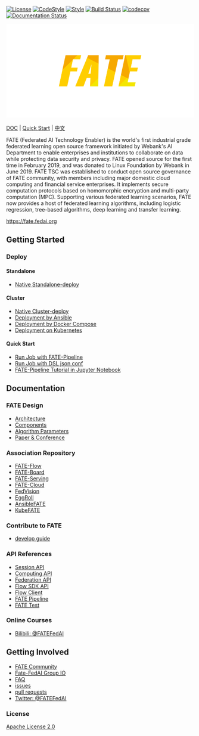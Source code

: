 [![License](https://img.shields.io/badge/License-Apache%202.0-blue.svg)](https://opensource.org/licenses/Apache-2.0) [![CodeStyle](https://img.shields.io/badge/Check%20Style-Google-brightgreen)](https://checkstyle.sourceforge.io/google_style.html) [![Style](https://img.shields.io/badge/Check%20Style-Black-black)](https://checkstyle.sourceforge.io/google_style.html) [![Build Status](https://travis-ci.org/FederatedAI/FATE.svg?branch=master)](https://travis-ci.org/FederatedAI/FATE)
[![codecov](https://codecov.io/gh/FederatedAI/FATE/branch/master/graph/badge.svg)](https://codecov.io/gh/FederatedAI/FATE)
[![Documentation Status](https://readthedocs.org/projects/fate/badge/?version=latest)](https://fate.readthedocs.io/en/latest/?badge=latest)

<div align="center">
  <img src="./doc/images/FATE_logo.png">
</div>

[DOC](./doc) | [Quick Start](doc/tutorial/pipeline/pipeline_guide.md) | [中文](./README_zh.md)

FATE (Federated AI Technology Enabler) is the world's first industrial grade federated learning open source framework initiated by Webank's AI Department to enable enterprises and institutions to collaborate on data while protecting data security and privacy. FATE opened source for the first time in February 2019, and was donated to Linux Foundation by Webank in June 2019. FATE TSC was established to conduct open source governance of FATE community, with members including major domestic cloud computing and financial service enterprises. 
It implements secure computation protocols based on homomorphic encryption and multi-party computation (MPC). Supporting various federated learning scenarios, FATE now provides a host of federated learning algorithms, including logistic regression, tree-based algorithms, deep learning and transfer learning.

<https://fate.fedai.org>


## Getting Started

### Deploy

#### Standalone
- [Native Standalone-deploy](./deploy/standalone-deploy/)

#### Cluster
- [Native Cluster-deploy](./deploy/cluster-deploy)
- [Deployment by Ansible](https://github.com/FederatedAI/AnsibleFATE)
- [Deployment by Docker Compose](https://github.com/FederatedAI/KubeFATE/tree/master/docker-deploy)
- [Deployment on Kubernetes](https://github.com/FederatedAI/KubeFATE/blob/master/k8s-deploy)

#### Quick Start
- [Run Job with FATE-Pipeline](./doc/tutorial/pipeline/pipeline_guide.md)
- [Run Job with DSL json conf](./doc/tutorial/dsl_conf/dsl_conf_v2_setting_guide.md)
- [FATE-Pipeline Tutorial in Jupyter Notebook](./doc/tutorial/pipeline/pipeline_tutorial_0.ipynb)

## Documentation 

### FATE Design 

- [Architecture](./doc/architecture/README.md)
- [Components](./doc/federatedml_component/README.md)
- [Algorithm Parameters](./python/federatedml/param)
- [Paper & Conference](./doc/resources/index.md)

### Association Repository

- [FATE-Flow](https://github.com/FederatedAI/FATE-Flow)
- [FATE-Board](https://github.com/FederatedAI/FATE-Board)
- [FATE-Serving](https://github.com/FederatedAI/FATE-Serving)
- [FATE-Cloud](https://github.com/FederatedAI/FATE-Cloud)
- [FedVision](https://github.com/FederatedAI/FedVision)
- [EggRoll](https://github.com/WeBankFinTech/eggroll)
- [AnsibleFATE](https://github.com/FederatedAI/AnsibleFATE)
- [KubeFATE](https://github.com/FederatedAI/KubeFATE)

### Contribute to FATE

- [develop guide](doc/develop/develop_guide.md)

### API References
- [Session API](doc/api/session.md)
- [Computing API](doc/api/computing.md)
- [Federation API](./doc/api/federation.md)
- [Flow SDK API](doc/api/fate_client/flow_sdk.md)
- [Flow Client](doc/api/fate_client/flow_client.md)
- [FATE Pipeline](doc/api/fate_client/pipeline.md)
- [FATE Test](./doc/tutorial/fate_test_tutorial.md)

### Online Courses
- [Bilibili: @FATEFedAI](https://space.bilibili.com/457797601?from=search&seid=6776229889454067000)

## Getting Involved

- [FATE Community](https://github.com/FederatedAI/FATE-Community)
- [Fate-FedAI Group IO](https://groups.io/g/Fate-FedAI)
- [FAQ](https://github.com/FederatedAI/FATE/wiki)
- [issues](https://github.com/FederatedAI/FATE/issues)
- [pull requests](https://github.com/FederatedAI/FATE/pulls)
- [Twitter: @FATEFedAI](https://twitter.com/FateFedAI)


### License
[Apache License 2.0](LICENSE)

